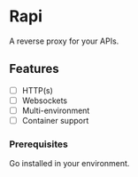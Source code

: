 # Rapi

A reverse proxy for your APIs.


## Features

- [ ] HTTP(s)
- [ ] Websockets
- [ ] Multi-environment
- [ ] Container support

### Prerequisites

Go installed in your environment.
